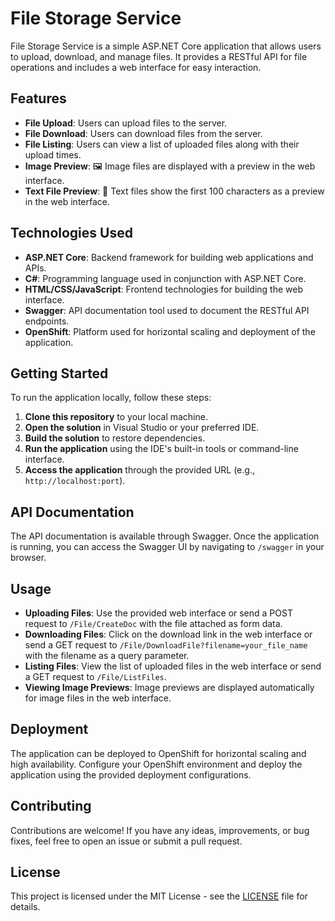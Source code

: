 # File Storage Service

File Storage Service is a simple ASP.NET Core application that allows users to upload, download, and manage files. It provides a RESTful API for file operations and includes a web interface for easy interaction.

## Features

- **File Upload**: Users can upload files to the server.
- **File Download**: Users can download files from the server.
- **File Listing**: Users can view a list of uploaded files along with their upload times.
- **Image Preview**: 🖼️ Image files are displayed with a preview in the web interface.
- **Text File Preview**: 📄 Text files show the first 100 characters as a preview in the web interface.

## Technologies Used

- **ASP.NET Core**: Backend framework for building web applications and APIs.
- **C#**: Programming language used in conjunction with ASP.NET Core.
- **HTML/CSS/JavaScript**: Frontend technologies for building the web interface.
- **Swagger**: API documentation tool used to document the RESTful API endpoints.
- **OpenShift**: Platform used for horizontal scaling and deployment of the application.

## Getting Started

To run the application locally, follow these steps:

1. **Clone this repository** to your local machine.
2. **Open the solution** in Visual Studio or your preferred IDE.
3. **Build the solution** to restore dependencies.
4. **Run the application** using the IDE's built-in tools or command-line interface.
5. **Access the application** through the provided URL (e.g., `http://localhost:port`).

## API Documentation

The API documentation is available through Swagger. Once the application is running, you can access the Swagger UI by navigating to `/swagger` in your browser.

## Usage

- **Uploading Files**: Use the provided web interface or send a POST request to `/File/CreateDoc` with the file attached as form data.
- **Downloading Files**: Click on the download link in the web interface or send a GET request to `/File/DownloadFile?filename=your_file_name` with the filename as a query parameter.
- **Listing Files**: View the list of uploaded files in the web interface or send a GET request to `/File/ListFiles`.
- **Viewing Image Previews**: Image previews are displayed automatically for image files in the web interface.

## Deployment

The application can be deployed to OpenShift for horizontal scaling and high availability. Configure your OpenShift environment and deploy the application using the provided deployment configurations.

## Contributing

Contributions are welcome! If you have any ideas, improvements, or bug fixes, feel free to open an issue or submit a pull request.

## License

This project is licensed under the MIT License - see the [LICENSE](LICENSE) file for details.

